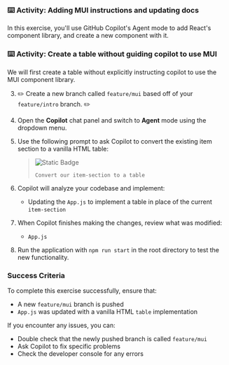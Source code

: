 ### :keyboard: Activity: Adding MUI instructions and updating docs

In this exercise, you'll use GitHub Copilot's Agent mode to add React's component library, and create a new component with it.

### :keyboard: Activity: Create a table without guiding copilot to use MUI

We will first create a table without explicitly instructing copilot to use the MUI component library.

3. :pencil2: Create a new branch called `feature/mui` based off of your `feature/intro` branch. :pencil2:

1. Open the **Copilot** chat panel and switch to **Agent** mode using the dropdown menu.

1. Use the following prompt to ask Copilot to convert the existing item section to a vanilla HTML table:

   > ![Static Badge](https://img.shields.io/badge/-Prompt-text?style=social&logo=github%20copilot)
   >
   > ```prompt
   > Convert our item-section to a table
   > ```

1. Copilot will analyze your codebase and implement:
   - Updating the `App.js` to implement a table in place of the current `item-section`

1. When Copilot finishes making the changes, review what was modified:
   - `App.js`

1. Run the application with `npm run start` in the root directory to test the new functionality.

### Success Criteria

To complete this exercise successfully, ensure that:
   - A new `feature/mui` branch is pushed
   - `App.js` was updated with a vanilla HTML `table` implementation

If you encounter any issues, you can:
- Double check that the newly pushed branch is called `feature/mui`
- Ask Copilot to fix specific problems
- Check the developer console for any errors
